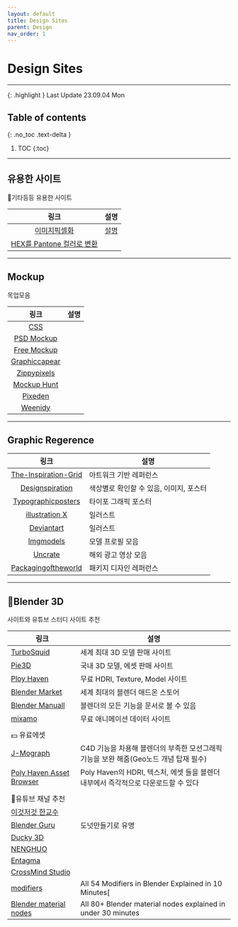 ```yaml
---
layout: default
title: Design Sites
parent: Design
nav_order: 1
---
```



# Design Sites
---
{: .highlight }
Last Update 23.09.04 Mon


## Table of contents
{: .no_toc .text-delta }

1. TOC
{:toc}

---

## 유용한 사이트
기타등등 유용한 사이트

|링크|설명|
|:---:|---|
|[이미지픽셀화](https://app.monopro.org/pixel/)|[설명](https://grayroom.tistory.com/4)|
|[HEX를 Pantone 컬러로 변환](https://codebeautify.org/hex-to-pantone-converter)||

---

## Mockup
목업모음

|링크|설명|
|:---:|---|
|[CSS](https://cssauthor.com/mockups/)||
|[PSD Mockup](https://www.psdmockups.com/category/design/)||
|[Free Mockup](https://www.free-mockup.com/)||
|[Graphiccapear](https://www.graphicpear.com/mockups/)||
|[Zippypixels](https://zippypixels.com/products/mockups/)||
|[Mockup Hunt](https://mockuphunt.co/collections/free-mockups)||
|[Pixeden](https://www.pixeden.com/free-graphics)||
|[Weenidy](https://weenidy.com/resource/list?category=1)||


---

## Graphic Regerence

|링크|설명|
|:---:|---|
|[The-Inspiration-Grid](https://theinspirationgrid.com/category/design/)|아트워크 기반 레퍼런스|
|[Designspiration](https://www.designspiration.com/)|색상별로 확인할 수 있음, 이미지, 포스터|
|[Typographicposters](https://www.typographicposters.com/)|타이포 그래픽 포스터|
|[illustration X](https://www.illustrationx.com/)|일러스트|
|[Deviantart](https://www.deviantart.com/?offset=0)|일러스트|
|[Imgmodels](https://www.imgmodels.com/london/men)|모델 프로필 모음|
|[Uncrate](https://uncrate.com/tv/)|해외 광고 영상 모음|
|[Packagingoftheworld](https://packagingoftheworld.com/)|패키지 디자인 레퍼런스|


---
## Blender 3D
사이트와 유튜브 스터디 사이트 추천

|링크|설명|
|---|---|
|[TurboSquid](https://www.turbosquid.com/ko/)|세계 최대 3D 모델 판매 사이트|
|[Pie3D](https://www.pie3d.com/)|국내 3D 모델, 에셋 판매 사이트|
|[Ploy Haven](https://polyhaven.com/)|무료 HDRI, Texture, Model 사이트|
|[Blender Market](https://blendermarket.com/)|세계 최대의 블렌더 애드온 스토어|
|[Blender Manuall](https://docs.blender.org/manual/en/latest/)|블렌더의 모든 기능을 문서로 볼 수 있음|
|[mixamo](https://www.mixamo.com/#/)|무료 애니메이션 데이터 사이트|
|||
|💵 유료에셋||
|[J-Mograph](https://blendermarket.com/products/mograph)|C4D 기능을 차용해 블렌더의 부족한 모션그래픽 기능을 보완 해줌(Geo노드 개념 탑재 필수)|
|[Poly Haven Asset Browser](https://blendermarket.com/products/poly-haven-asset-browser)|Poly Haven의 HDRI, 텍스처, 에셋 들을 블렌더 내부에서 즉각적으로 다운로드할 수 있다|
|||
|🍎유튜브 채널 추천||
|[이것저것 한교수](https://www.youtube.com/@prof_han)||
|[Blender Guru](https://www.youtube.com/@blenderguru)|도넛만들기로 유명|
|[Ducky 3D](https://www.youtube.com/@TheDucky3D)||
|[NENGHUO](https://www.youtube.com/@nenghuo)||
|[Entagma](https://www.youtube.com/@Entagma)||
|[CrossMind Studio](https://www.youtube.com/@CrossMindStudio)||
|[modifiers](https://youtu.be/idcFMhoSdIc)|All 54 Modifiers in Blender Explained in 10 Minutes[|
|[Blender material nodes](https://youtu.be/cQ0qtcSymDI)|All 80+ Blender material nodes explained in under 30 minutes|
